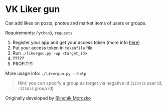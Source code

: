 # VK Liker gun

Can add likes on posts, photos and market items of users or groups.

Requirements: `Python3`, `requests`

1. Register your app and get your access token (more info [here](https://vk.com/dev/implicit_flow_user))
2. Put your access token in `tokenfile` file
3. Run `./likergun.py -wp <target_id>`
4. ?????
5. PROFIT!!1

More usage info: `./likergun.py --help`

> Hint: you can specify a group as target via negative id 
(`1234` is user id, `-1234` is group id)

Originally developed by [Blinchik Morozko](https://vk.com/djvantuz)
